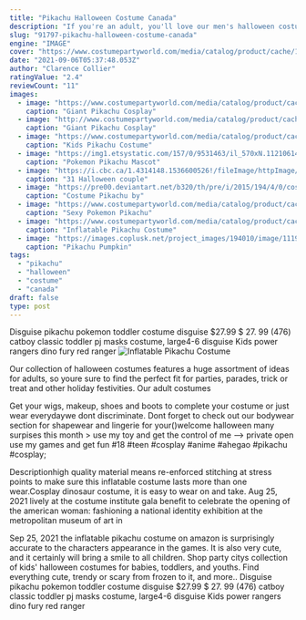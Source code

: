```yaml
---
title: "Pikachu Halloween Costume Canada"
description: "If you're an adult, you'll love our men's halloween costume ideas. Every year, we stock thousands of looks so you can be whoever (or whatever) you want on the spookiest night of the year. Party city's"
slug: "91797-pikachu-halloween-costume-canada"
engine: "IMAGE"
cover: "https://www.costumepartyworld.com/media/catalog/product/cache/1/image/650x/040ec09b1e35df139433887a97daa66f/n/e/new-pikachu-mascot-costume-fancy-dress-adult-child-size.jpg"
date: "2021-09-06T05:37:48.053Z"
author: "Clarence Collier"
ratingValue: "2.4"
reviewCount: "11"
images:
  - image: "https://www.costumepartyworld.com/media/catalog/product/cache/1/image/650x/040ec09b1e35df139433887a97daa66f/n/e/new-pikachu-mascot-costume-fancy-dress-adult-child-size.jpg"
    caption: "Giant Pikachu Cosplay"
  - image: "http://www.costumepartyworld.com/media/catalog/product/cache/3/image/650x/040ec09b1e35df139433887a97daa66f/n/e/new-pikachu-mascot-costume-fancy-dress-adult-child-size_1.jpg"
    caption: "Giant Pikachu Cosplay"
  - image: "https://www.costumepartyworld.com/media/catalog/product/cache/1/image/650x/040ec09b1e35df139433887a97daa66f/h/l/hlw-kids-pika_2_.jpg"
    caption: "Kids Pikachu Costume"
  - image: "https://img1.etsystatic.com/157/0/9531463/il_570xN.1121061473_cke2.jpg"
    caption: "Pokemon Pikachu Mascot"
  - image: "https://i.cbc.ca/1.4314148.1536600526!/fileImage/httpImage/image.jpg_gen/derivatives/16x9_780/couples-costume.jpg"
    caption: "31 Halloween couple"
  - image: "https://pre00.deviantart.net/b320/th/pre/i/2015/194/4/0/costume_pikachu_by_josymovies-d915blm.jpg"
    caption: "Costume Pikachu by"
  - image: "https://www.costumepartyworld.com/media/catalog/product/cache/1/image/363x/040ec09b1e35df139433887a97daa66f/i/m/image_hlw-sexypika.jpg"
    caption: "Sexy Pokemon Pikachu"
  - image: "https://www.costumepartyworld.com/media/catalog/product/cache/1/image/650x/040ec09b1e35df139433887a97daa66f/h/l/hlw-inflate-pika.jpg"
    caption: "Inflatable Pikachu Costume"
  - image: "https://images.coplusk.net/project_images/194010/image/111926_2F2015-11-10-051512-pikachu_pumpkin_by_crimson_rose_x-d9f2jmq.jpg"
    caption: "Pikachu Pumpkin"
tags:
  - "pikachu"
  - "halloween"
  - "costume"
  - "canada"
draft: false
type: post
---
```


Disguise pikachu pokemon toddler costume disguise $27.99 $ 27. 99 (476) catboy classic toddler pj masks costume, large4-6 disguise  Kids power rangers dino fury red ranger
![Inflatable Pikachu Costume](https://www.costumepartyworld.com/media/catalog/product/cache/1/image/650x/040ec09b1e35df139433887a97daa66f/h/l/hlw-inflate-pika.jpg "Inflatable Pikachu Costume")

Our collection of halloween costumes features a huge assortment of ideas for adults, so youre sure to find the perfect fit for parties, parades, trick or treat and other holiday festivities. Our adult costumes
<!--inArticleAds-->

<!--galleryOne-->

Get your wigs, makeup, shoes and boots to complete your costume or just wear everydaywe dont discriminate. Dont forget to check out our bodywear section for shapewear and lingerie for your()welcome halloween many surpises this month > use my toy and get the control of me --> private open use my games and get fun  #18 #teen #cosplay #anime #ahegao #pikachu #cosplay;
<!--inArticleAds-->

<!--galleryTwo-->

Descriptionhigh quality material means re-enforced stitching at stress points to make sure this inflatable costume lasts more than one wear.Cosplay dinosaur costume, it is easy to wear on and take. Aug 25, 2021 lively at the costume institute gala benefit to celebrate the opening of the american woman: fashioning a national identity exhibition at the metropolitan museum of art in
<!--galleryThree-->

Sep 25, 2021 the inflatable pikachu costume on amazon is surprisingly accurate to the characters appearance in the games. It is also very cute, and it certainly will bring a smile to all children. Shop party citys collection of kids' halloween costumes for babies, toddlers, and youths. Find everything cute, trendy or scary from frozen to it, and more.. Disguise pikachu pokemon toddler costume disguise $27.99 $ 27. 99 (476) catboy classic toddler pj masks costume, large4-6 disguise  Kids power rangers dino fury red ranger
